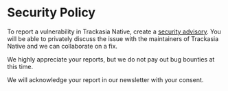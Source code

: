 # Security Policy

To report a vulnerability in Trackasia Native, create a [security advisory](https://github.com/track-asia-vn/trackasia-native/security/advisories/new).
You will be able to privately discuss the issue with the maintainers of Trackasia Native and we can collaborate on a fix.

We highly appreciate your reports, but we do not pay out bug bounties at this time.

We will acknowledge your report in our newsletter with your consent.
